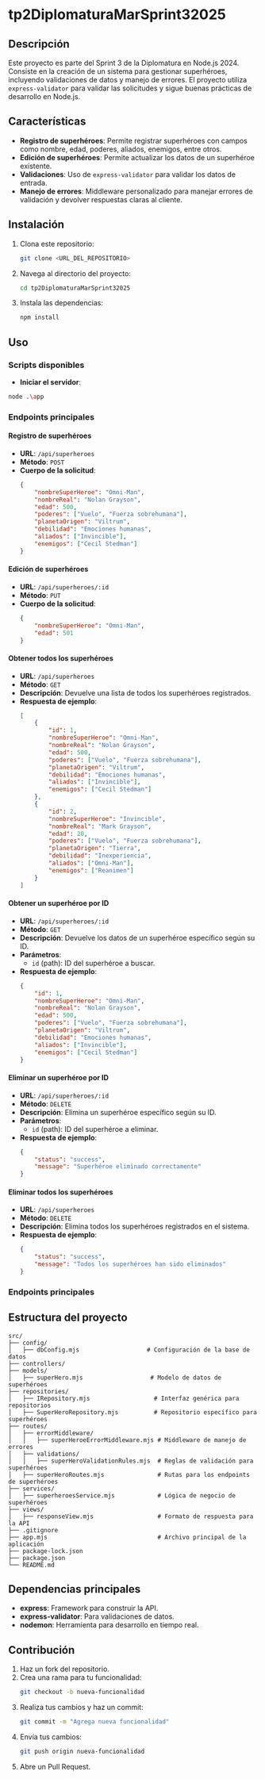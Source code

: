 # tp2DiplomaturaMarSprint32025

## Descripción

Este proyecto es parte del Sprint 3 de la Diplomatura en Node.js 2024. Consiste en la creación de un sistema para gestionar superhéroes, incluyendo validaciones de datos y manejo de errores. El proyecto utiliza `express-validator` para validar las solicitudes y sigue buenas prácticas de desarrollo en Node.js.

## Características

- **Registro de superhéroes**: Permite registrar superhéroes con campos como nombre, edad, poderes, aliados, enemigos, entre otros.
- **Edición de superhéroes**: Permite actualizar los datos de un superhéroe existente.
- **Validaciones**: Uso de `express-validator` para validar los datos de entrada.
- **Manejo de errores**: Middleware personalizado para manejar errores de validación y devolver respuestas claras al cliente.

## Instalación

1. Clona este repositorio:
   ```bash
   git clone <URL_DEL_REPOSITORIO>
   ```
2. Navega al directorio del proyecto:
   ```bash
   cd tp2DiplomaturaMarSprint32025
   ```
3. Instala las dependencias:
   ```bash
   npm install
   ```

## Uso

### Scripts disponibles

- **Iniciar el servidor**:
```bash
node .\app
```

### Endpoints principales

#### Registro de superhéroes
- **URL**: `/api/superheroes`
- **Método**: `POST`
- **Cuerpo de la solicitud**:
  ```json
  {
      "nombreSuperHeroe": "Omni-Man",
      "nombreReal": "Nolan Grayson",
      "edad": 500,
      "poderes": ["Vuelo", "Fuerza sobrehumana"],
      "planetaOrigen": "Viltrum",
      "debilidad": "Emociones humanas",
      "aliados": ["Invincible"],
      "enemigos": ["Cecil Stedman"]
  }
  ```

#### Edición de superhéroes
- **URL**: `/api/superheroes/:id`
- **Método**: `PUT`
- **Cuerpo de la solicitud**:
  ```json
  {
      "nombreSuperHeroe": "Omni-Man",
      "edad": 501
  }
  ```


#### Obtener todos los superhéroes
- **URL**: `/api/superheroes`
- **Método**: `GET`
- **Descripción**: Devuelve una lista de todos los superhéroes registrados.
- **Respuesta de ejemplo**:
  ```json
  [
      {
          "id": 1,
          "nombreSuperHeroe": "Omni-Man",
          "nombreReal": "Nolan Grayson",
          "edad": 500,
          "poderes": ["Vuelo", "Fuerza sobrehumana"],
          "planetaOrigen": "Viltrum",
          "debilidad": "Emociones humanas",
          "aliados": ["Invincible"],
          "enemigos": ["Cecil Stedman"]
      },
      {
          "id": 2,
          "nombreSuperHeroe": "Invincible",
          "nombreReal": "Mark Grayson",
          "edad": 20,
          "poderes": ["Vuelo", "Fuerza sobrehumana"],
          "planetaOrigen": "Tierra",
          "debilidad": "Inexperiencia",
          "aliados": ["Omni-Man"],
          "enemigos": ["Reanimen"]
      }
  ]
  ```

#### Obtener un superhéroe por ID
- **URL**: `/api/superheroes/:id`
- **Método**: `GET`
- **Descripción**: Devuelve los datos de un superhéroe específico según su ID.
- **Parámetros**:
  - `id` (path): ID del superhéroe a buscar.
- **Respuesta de ejemplo**:
  ```json
  {
      "id": 1,
      "nombreSuperHeroe": "Omni-Man",
      "nombreReal": "Nolan Grayson",
      "edad": 500,
      "poderes": ["Vuelo", "Fuerza sobrehumana"],
      "planetaOrigen": "Viltrum",
      "debilidad": "Emociones humanas",
      "aliados": ["Invincible"],
      "enemigos": ["Cecil Stedman"]
  }
  ```

#### Eliminar un superhéroe por ID
- **URL**: `/api/superheroes/:id`
- **Método**: `DELETE`
- **Descripción**: Elimina un superhéroe específico según su ID.
- **Parámetros**:
  - `id` (path): ID del superhéroe a eliminar.
- **Respuesta de ejemplo**:
  ```json
  {
      "status": "success",
      "message": "Superhéroe eliminado correctamente"
  }
  ```

#### Eliminar todos los superhéroes
- **URL**: `/api/superheroes`
- **Método**: `DELETE`
- **Descripción**: Elimina todos los superhéroes registrados en el sistema.
- **Respuesta de ejemplo**:
  ```json
  {
      "status": "success",
      "message": "Todos los superhéroes han sido eliminados"
  }
  ```

### Endpoints principales  

## Estructura del proyecto

```
src/
├── config/
│   ├── dbConfig.mjs                   # Configuración de la base de datos
├── controllers/
├── models/
│   ├── superHero.mjs                   # Modelo de datos de superhéroes
├── repositories/
│   ├── IRepository.mjs                  # Interfaz genérica para repositorios
│   ├── SuperHeroRepository.mjs          # Repositorio específico para superhéroes
├── routes/
│   ├── errorMiddleware/
│   │   ├── superHeroeErrorMiddleware.mjs # Middleware de manejo de errores
│   ├── validations/
│   │   ├── superHeroValidationRules.mjs  # Reglas de validación para superhéroes
│   ├── superHeroRoutes.mjs               # Rutas para los endpoints de superhéroes
├── services/
│   ├── superheroesService.mjs            # Lógica de negocio de superhéroes
├── views/
│   ├── responseView.mjs                  # Formato de respuesta para la API
├── .gitignore
├── app.mjs                               # Archivo principal de la aplicación
├── package-lock.json
├── package.json
└── README.md
```

## Dependencias principales

- **express**: Framework para construir la API.
- **express-validator**: Para validaciones de datos.
- **nodemon**: Herramienta para desarrollo en tiempo real.

## Contribución

1. Haz un fork del repositorio.
2. Crea una rama para tu funcionalidad:
   ```bash
   git checkout -b nueva-funcionalidad
   ```
3. Realiza tus cambios y haz un commit:
   ```bash
   git commit -m "Agrega nueva funcionalidad"
   ```
4. Envía tus cambios:
   ```bash
   git push origin nueva-funcionalidad
   ```
5. Abre un Pull Request.
